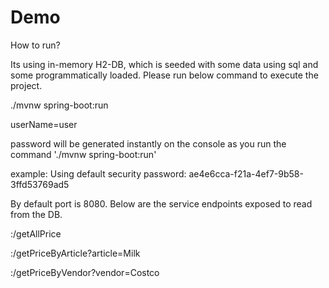 # Demo
How to run?

Its using in-memory H2-DB, which is seeded with some data using sql and some programmatically loaded.
Please run below command to execute the project.

./mvnw spring-boot:run

userName=user

password will be generated instantly on the console as you run the command  './mvnw spring-boot:run'

example: Using default security password: ae4e6cca-f21a-4ef7-9b58-3ffd53769ad5

By default port is 8080. Below are the service endpoints exposed to read from the DB.

<host>:<port>/getAllPrice

<host>:<port>/getPriceByArticle?article=Milk

<host>:<port>/getPriceByVendor?vendor=Costco
